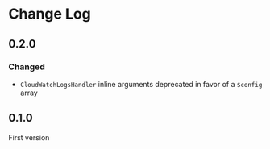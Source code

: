# Change Log

## 0.2.0

### Changed

- `CloudWatchLogsHandler` inline arguments deprecated in favor of a `$config` array

## 0.1.0

First version
